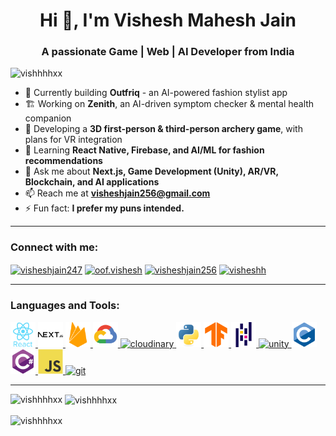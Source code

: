 <h1 align="center">Hi 👋, I'm Vishesh Mahesh Jain</h1>
<h3 align="center">A passionate Game | Web | AI Developer from India</h3>

<p align="left"> <img src="https://komarev.com/ghpvc/?username=vishhhhxx&label=Profile%20views&color=0e75b6&style=flat" alt="vishhhhxx" /> </p>

- 🚀 Currently building **Outfriq** - an AI-powered fashion stylist app  
- 🏗️ Working on **Zenith**, an AI-driven symptom checker & mental health companion  
- 🎯 Developing a **3D first-person & third-person archery game**, with plans for VR integration  
- 🌱 Learning **React Native, Firebase, and AI/ML for fashion recommendations**  
- 💬 Ask me about **Next.js, Game Development (Unity), AR/VR, Blockchain, and AI applications**  
- 📫 Reach me at **visheshjain256@gmail.com**  
- ⚡ Fun fact: **I prefer my puns intended.**  

---

<h3 align="left">Connect with me:</h3>
<p align="left">
<a href="https://linkedin.com/in/visheshjain247" target="blank"><img align="center" src="https://raw.githubusercontent.com/rahuldkjain/github-profile-readme-generator/master/src/images/icons/Social/linked-in-alt.svg" alt="visheshjain247" height="30" width="40" /></a>
<a href="https://instagram.com/oof.vishesh" target="blank"><img align="center" src="https://raw.githubusercontent.com/rahuldkjain/github-profile-readme-generator/master/src/images/icons/Social/instagram.svg" alt="oof.vishesh" height="30" width="40" /></a>
<a href="https://www.hackerrank.com/visheshjain256" target="blank"><img align="center" src="https://raw.githubusercontent.com/rahuldkjain/github-profile-readme-generator/master/src/images/icons/Social/hackerrank.svg" alt="visheshjain256" height="30" width="40" /></a>
<a href="https://www.leetcode.com/visheshh" target="blank"><img align="center" src="https://raw.githubusercontent.com/rahuldkjain/github-profile-readme-generator/master/src/images/icons/Social/leet-code.svg" alt="visheshh" height="30" width="40" /></a>
</p>

---

<h3 align="left">Languages and Tools:</h3>
<p align="left">  
<a href="https://reactjs.org/" target="_blank" rel="noreferrer"> <img src="https://raw.githubusercontent.com/devicons/devicon/master/icons/react/react-original-wordmark.svg" alt="react" width="40" height="40"/> </a>
<a href="https://nextjs.org/" target="_blank" rel="noreferrer"> <img src="https://raw.githubusercontent.com/devicons/devicon/master/icons/nextjs/nextjs-original-wordmark.svg" alt="nextjs" width="40" height="40"/> </a>
<a href="https://firebase.google.com/" target="_blank" rel="noreferrer"> <img src="https://raw.githubusercontent.com/devicons/devicon/master/icons/firebase/firebase-plain.svg" alt="firebase" width="40" height="40"/> </a>
<a href="https://cloud.google.com/" target="_blank" rel="noreferrer"> <img src="https://raw.githubusercontent.com/devicons/devicon/master/icons/googlecloud/googlecloud-original.svg" alt="gcp" width="40" height="40"/> </a>
<a href="https://cloudinary.com/" target="_blank" rel="noreferrer"> <img src="https://raw.githubusercontent.com/devicons/devicon/master/icons/cloudinary/cloudinary-original.svg" alt="cloudinary" width="40" height="40"/> </a>
<a href="https://www.python.org" target="_blank" rel="noreferrer"> <img src="https://raw.githubusercontent.com/devicons/devicon/master/icons/python/python-original.svg" alt="python" width="40" height="40"/> </a>
<a href="https://www.tensorflow.org/" target="_blank" rel="noreferrer"> <img src="https://raw.githubusercontent.com/devicons/devicon/master/icons/tensorflow/tensorflow-original.svg" alt="tensorflow" width="40" height="40"/> </a>
<a href="https://pandas.pydata.org/" target="_blank" rel="noreferrer"> <img src="https://raw.githubusercontent.com/devicons/devicon/master/icons/pandas/pandas-original.svg" alt="pandas" width="40" height="40"/> </a>
<a href="https://unity.com/" target="_blank" rel="noreferrer"> <img src="https://www.vectorlogo.zone/logos/unity3d/unity3d-icon.svg" alt="unity" width="40" height="40"/> </a>
<a href="https://www.cprogramming.com/" target="_blank" rel="noreferrer"> <img src="https://raw.githubusercontent.com/devicons/devicon/master/icons/c/c-original.svg" alt="c" width="40" height="40"/> </a>
<a href="https://www.w3schools.com/cs/" target="_blank" rel="noreferrer"> <img src="https://raw.githubusercontent.com/devicons/devicon/master/icons/csharp/csharp-original.svg" alt="csharp" width="40" height="40"/> </a>
<a href="https://developer.mozilla.org/en-US/docs/Web/JavaScript" target="_blank" rel="noreferrer"> <img src="https://raw.githubusercontent.com/devicons/devicon/master/icons/javascript/javascript-original.svg" alt="javascript" width="40" height="40"/> </a>
<a href="https://git-scm.com/" target="_blank" rel="noreferrer"> <img src="https://www.vectorlogo.zone/logos/git-scm/git-scm-icon.svg" alt="git" width="40" height="40"/> </a>
</p>

---

<p><img align="left" src="https://github-readme-stats.vercel.app/api/top-langs?username=vishhhhxx&show_icons=true&locale=en&layout=compact" alt="vishhhhxx" /></p>

<p>&nbsp;<img align="center" src="https://github-readme-stats.vercel.app/api?username=vishhhhxx&show_icons=true&locale=en" alt="vishhhhxx" /></p>

<p><img align="center" src="https://github-readme-streak-stats.herokuapp.com/?user=vishhhhxx&" alt="vishhhhxx" /></p>
